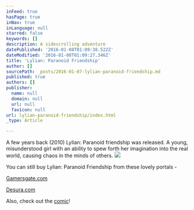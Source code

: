 ```yaml
---
inFeed: true
hasPage: true
inNav: true
inLanguage: null
starred: false
keywords: []
description: A sidescrolling adventure
datePublished: '2016-01-08T01:09:38.522Z'
dateModified: '2016-01-08T01:09:27.346Z'
title: 'Lylian: Paranoid Friendship'
author: []
sourcePath: _posts/2016-01-07-lylian-paranoid-friendship.md
published: true
authors: []
publisher:
  name: null
  domain: null
  url: null
  favicon: null
url: lylian-paranoid-friendship/index.html
_type: Article

---
```

A few years back (2010) Lylian: Paranoid friendship was released. A young, misunderstood girl with an ability to spew forth her imagination into the real world, causing chaos in the minds of others.
![](https://the-grid-user-content.s3-us-west-2.amazonaws.com/f526fcdf-71bf-4ed7-b5b7-7af09b7b6ef6.png)

You can still buy Lylian: Paranoid Friendship from these lovely portals - 

[Gamersgate.com][0]

[Desura.com][1]

Also, check out the [comic][2]!

[0]: http://www.gamersgate.com/DD-LYLIANE1/lylian-episode-one-paranoid-friendship
[1]: http://www.desura.com/games/lylian-paranoid-friendship
[2]: http://pixelpickle.com/lylian-comic/